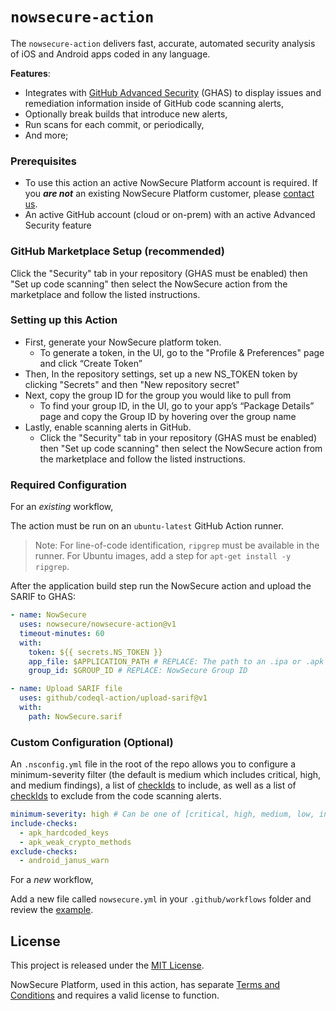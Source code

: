 # `nowsecure-action`

The `nowsecure-action` delivers fast, accurate, automated security analysis of iOS and Android apps coded in any language.

**Features**:

- Integrates with [GitHub Advanced Security](https://docs.github.com/en/get-started/learning-about-github/about-github-advanced-security) (GHAS) to display issues and remediation information inside of GitHub code scanning alerts,
- Optionally break builds that introduce new alerts,
- Run scans for each commit, or periodically,
- And more;

### Prerequisites

- To use this action an active NowSecure Platform account is required. If you **_are not_** an existing NowSecure Platform customer, please [contact us](https://info.nowsecure.com/github-request).
- An active GitHub account (cloud or on-prem) with an active Advanced Security feature

### GitHub Marketplace Setup (recommended)

Click the "Security" tab in your repository (GHAS must be enabled) then "Set up code scanning" then select the NowSecure action from the marketplace and follow the listed instructions.

### Setting up this Action

- First, generate your NowSecure platform token.
  - To generate a token, in the UI, go to the "Profile & Preferences" page and click “Create Token”
- Then, In the repository settings, set up a new NS_TOKEN token by clicking "Secrets" and then "New repository secret"
- Next, copy the group ID for the group you would like to pull from
  - To find your group ID, in the UI, go to your app’s “Package Details” page and copy the Group ID by hovering over the group name
- Lastly, enable scanning alerts in GitHub.
  - Click the "Security" tab in your repository (GHAS must be enabled) then "Set up code scanning" then select the NowSecure action from the marketplace and follow the listed instructions.

### Required Configuration

For an _existing_ workflow,

The action must be run on an `ubuntu-latest` GitHub Action runner.

> Note: For line-of-code identification, `ripgrep` must be available in the runner. For Ubuntu images, add a step for `apt-get install -y ripgrep`.

After the application build step run the NowSecure action and upload the SARIF to GHAS:

```yml
- name: NowSecure
  uses: nowsecure/nowsecure-action@v1
  timeout-minutes: 60
  with:
    token: ${{ secrets.NS_TOKEN }}
    app_file: $APPLICATION_PATH # REPLACE: The path to an .ipa or .apk
    group_id: $GROUP_ID # REPLACE: NowSecure Group ID

- name: Upload SARIF file
  uses: github/codeql-action/upload-sarif@v1
  with:
    path: NowSecure.sarif
```

### Custom Configuration (Optional)

An `.nsconfig.yml` file in the root of the repo allows you to configure a minimum-severity filter (the default is medium which includes critical, high, and medium findings), a list of [checkIds](src/utils/config-types.ts) to include, as well as a list of [checkIds](https://github.com/nowsecure/nowsecure-action/blob/main/workflows/nowsecure.yml) to exclude from the code scanning alerts.

```yml
minimum-severity: high # Can be one of [critical, high, medium, low, info]
include-checks:
  - apk_hardcoded_keys
  - apk_weak_crypto_methods
exclude-checks:
  - android_janus_warn
```

For a _new_ workflow,

Add a new file called `nowsecure.yml` in your `.github/workflows` folder and review the [example](https://github.com/nowsecure/nowsecure-action/blob/main/workflows/nowsecure.yml).

## License

This project is released under the [MIT License](https://github.com/nowsecure/nowsecure-action/blob/master/LICENSE).

NowSecure Platform, used in this action, has separate [Terms and Conditions](https://www.nowsecure.com/terms-and-conditions/) and requires a valid license to function.
